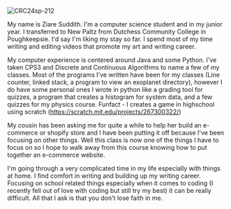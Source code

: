 ![CRC24sp-212](https://github.com/user-attachments/assets/f4de6c4e-3187-49bb-b969-1e470d241d6c)


My name is Ziare Suddith. I'm a computer science student and in my junior year. I transferred to New Paltz from Dutchess Community College in Poughkeepsie. I'd say I'm liking my stay so far. I spend most of my time writing and editing videos that promote my art and writing career.

My computer experience is centered around Java and some Python. I've taken CPS3 and Discrete and Continuous Algorithms to name a few of my classes. Most of the programs I've written have been for my classes (Line counter, linked stack, a program to view an exoplanet directory), however I do have some personal ones I wrote in python like a grading tool for quizzes, a program that creates a histogram for system data, and a few quizzes for my physics course. Funfact - I creates a game in highschool using scratch (https://scratch.mit.edu/projects/267300322/)

My cousin has been asking me for quite a while to help her build an e-commerce or shopify store and I have been putting it off because I've been focusing on other things. Well this class is now one of the things I have to focus on so I hope to walk away from this course knowing how to put together an e-commerce website.

I'm going through a very complicated time in my life especially with things at home. I find comfort in writing and building up my writing career. Focusing on school related things especially when it comes to coding (I recently fell out of love with coding but still try my best) it can be really difficult. All that I ask is that you don't lose faith in me.

